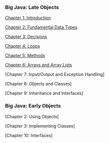 ### Big Java: Late Objects

[Chapter 1: Introduction](https://github.com/ifqthenp/big-java/tree/master/src/late-objects/01-introduction)

[Chapter 2: Fundamental Data Types](https://github.com/ifqthenp/big-java/tree/master/src/late-objects/02-fundamental-data-types/)

[Chapter 3: Decisions](https://github.com/ifqthenp/big-java/tree/master/src/late-objects/03-decisions)

[Chapter 4: Loops](https://github.com/ifqthenp/big-java/tree/master/src/late-objects/04-loops)

[Chapter 5: Methods](https://github.com/ifqthenp/big-java/tree/master/src/late-objects/05-methods)

[Chapter 6: Arrays and Array Lists](https://github.com/ifqthenp/big-java/tree/master/src/late-objects/06-arrays-and-array-lists)

[Chapter 7: Input/Output and Exception Handling]

[Chapter 8: Objects and Classes]

[Chapter 9: Inheritance and Interfaces]

### Big Java: Early Objects

[Chapter 2: Using Objects]

[Chapter 3: Implementing Classes]

[Chapter 10: Interfaces]


